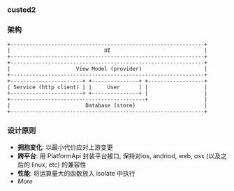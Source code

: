 ### custed2

### 架构

```       
+--------------------------------------------------------------+                  
|                              UI                              |                  
+--------------------------------------------------------------+                  
+--------------------------------------------------------------+                  
|                     View Model (provider)                    |                  
+--------------------------------------------------------------+                  
+-----------------------+ +---------------+ +------------------+                  
| Service (http client) | |     User      | |                  |                  
+-----------------------+ +---------------+ |                  |                  
+-------------------------------------------+                  |                  
|                        Database (store)                      |                  
+--------------------------------------------------------------+   
```

### 设计原则

- **拥抱变化**: 以最小代价应对上游变更
- **跨平台**: 用 PlatformApi 封装平台接口, 保持对ios, andriod, web, osx (以及之后的 linux, etc) 的兼容性
- **性能**: 将运算量大的函数放入 isolate 中执行
- _More_